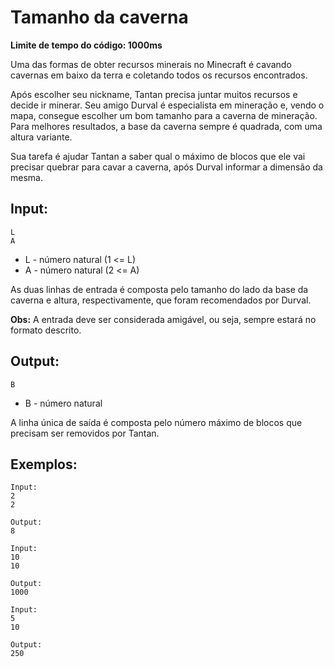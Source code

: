 # Tamanho da caverna

**Limite de tempo do código: 1000ms**

Uma das formas de obter recursos minerais no Minecraft é cavando cavernas em baixo da terra e coletando todos os recursos encontrados.

Após escolher seu nickname, Tantan precisa juntar muitos recursos e decide ir minerar. Seu amigo Durval é especialista em mineração e, vendo o mapa, consegue escolher um bom tamanho para a caverna de mineração. Para melhores resultados, a base da caverna sempre é quadrada, com uma altura variante.

Sua tarefa é ajudar Tantan a saber qual o máximo de blocos que ele vai precisar quebrar para cavar a caverna, após Durval informar a dimensão da mesma.

## Input:

```
L
A
```

- L - número natural (1 <= L)
- A - número natural (2 <= A)

As duas linhas de entrada é composta pelo tamanho do lado da base da caverna e altura, respectivamente, que foram recomendados por Durval.

**Obs:** A entrada deve ser considerada amigável, ou seja, sempre estará no formato descrito.

## Output:

```
B
```

- B - número natural

A linha única de saída é composta pelo número máximo de blocos que precisam ser removidos por Tantan.

## Exemplos:

```
Input:
2
2

Output:
8
```

```
Input:
10
10

Output:
1000
```

```
Input:
5
10

Output:
250
```